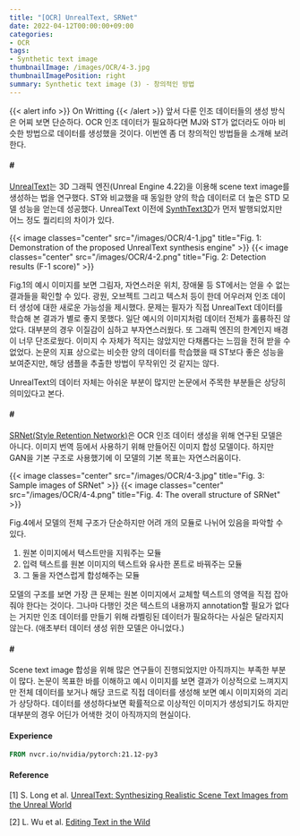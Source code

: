 ```yaml
---
title: "[OCR] UnrealText, SRNet"
date: 2022-04-12T00:00:00+09:00
categories:
- OCR
tags:
- Synthetic text image
thumbnailImage: /images/OCR/4-3.jpg
thumbnailImagePosition: right
summary: Synthetic text image (3) - 창의적인 방법
---
```

{{< alert info >}}
On Writting
{{< /alert >}}
앞서 다룬 인조 데이터들의 생성 방식은 어찌 보면 단순하다. OCR 인조 데이터가 필요하다면 MJ와 ST가 없더라도 아마 비슷한 방법으로 데이터를 생성했을 것이다. 이번엔 좀 더 창의적인 방법들을 소개해 보려 한다.

#### \#
[UnrealText](https://arxiv.org/abs/2003.10608)는 3D 그래픽 엔진(Unreal Engine 4.22)을 이용해 scene text image를 생성하는 법을 연구했다. ST와 비교했을 때 동일한 양의 학습 데이터로 더 높은 STD 모델 성능을 얻는데 성공했다. UnrealText 이전에 [SynthText3D](https://arxiv.org/abs/1907.06007)가 먼저 발행되었지만 어느 정도 퀄리티의 차이가 있다.

{{< image classes="center" src="/images/OCR/4-1.jpg" title="Fig. 1: Demonstration of the proposed UnrealText synthesis engine" >}}
{{< image classes="center" src="/images/OCR/4-2.png" title="Fig. 2: Detection results (F-1 score)" >}}

Fig.1의 예시 이미지를 보면 그림자, 자연스러운 위치, 장애물 등 ST에서는 얻을 수 없는 결과들을 확인할 수 있다. 광원, 오브젝트 그리고 텍스처 등이 한데 어우러져 인조 데이터 생성에 대한 새로운 가능성을 제시했다. 문제는 필자가 직접 UnrealText 데이터를 학습해 본 결과가 별로 좋지 못했다. 일단 예시의 이미지처럼 데이터 전체가 훌륭하진 않았다. 대부분의 경우 이질감이 심하고 부자연스러웠다. 또 그래픽 엔진의 한계인지 배경이 너무 단조로웠다. 이미지 수 자체가 적지는 않았지만 다채롭다는 느낌을 전혀 받을 수 없었다. 논문의 지표 상으로는 비슷한 양의 데이터를 학습했을 때 ST보다 좋은 성능을 보여준지만, 해당 샘플을 추출한 방법이 무작위인 것 같지는 않다.


UnrealText의 데이터 자체는 아쉬운 부분이 많지만 논문에서 주목한 부분들은 상당히 의미있다고 본다. 

#### \#
[SRNet(Style Retention Network)](https://arxiv.org/abs/1908.03047)은 OCR 인조 데이터 생성을 위해 연구된 모델은 아니다. 이미지 번역 등에서 사용하기 위해 만들어진 이미지 합성 모델이다. 하지만 GAN을 기본 구조로 사용했기에 이 모델의 기본 목표는 자연스러움이다. 

{{< image classes="center" src="/images/OCR/4-3.jpg" title="Fig. 3: Sample images of SRNet" >}}
{{< image classes="center" src="/images/OCR/4-4.png" title="Fig. 4: The overall structure of SRNet" >}}

Fig.4에서 모델의 전체 구조가 단순하지만 어려 개의 모듈로 나뉘어 있음을 파악할 수 있다.
1. 원본 이미지에서 텍스트만을 지워주는 모듈
2. 입력 텍스트를 원본 이미지의 텍스트와 유사한 폰트로 바꿔주는 모듈
3. 그 둘을 자연스럽게 합성해주는 모듈

모델의 구조를 보면 가장 큰 문제는 원본 이미지에서 교체할 텍스트의 영역을 직접 잡아줘야 한다는 것이다. 그나마 다행인 것은 텍스트의 내용까지 annotation할 필요가 없다는 거지만 인조 데이터를 만들기 위해 라벨링된 데이터가 필요하다는 사실은 달라지지 않는다. (애초부터 데이터 생성 위한 모델은 아니었다.)

#### \#
Scene text image 합성을 위해 많은 연구들이 진행되었지만 아직까지는 부족한 부분이 많다. 논문이 목표한 바를 이해하고 예시 이미지를 보면 결과가 이상적으로 느껴지지만 전체 데이터를 보거나 해당 코드로 직접 데이터를 생성해 보면 예시 이미지와의 괴리가 상당하다. 데이터를 생성하다보면 확률적으로 이상적인 이미지가 생성되기도 하지만 대부분의 경우 어딘가 어색한 것이 아직까지의 현실이다.

#### Experience
```dockerfile
FROM nvcr.io/nvidia/pytorch:21.12-py3
```

#### Reference
[1] S. Long et al. [UnrealText: Synthesizing Realistic Scene Text Images from the Unreal World](https://arxiv.org/abs/2003.10608)

[2] L. Wu et al. [Editing Text in the Wild](https://arxiv.org/abs/1908.03047)